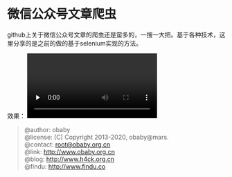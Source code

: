 微信公众号文章爬虫
===

github上关于微信公众号文章的爬虫还是蛮多的，一搜一大把。基于各种技术，这里分享的是之前的做的基于selenium实现的方法。  

效果：
<video id="video" controls="" preload="none">
      <source id="mp4" src="screenshot/record.mp4" type="video/mp4">
 </video>
 
> @author: obaby  
> @license: (C) Copyright 2013-2020, obaby@mars.  
> @contact: root@obaby.org.cn  
> @link: http://www.obaby.org.cn  
> @blog: http://www.h4ck.org.cn  
> @findu: http://www.findu.co  